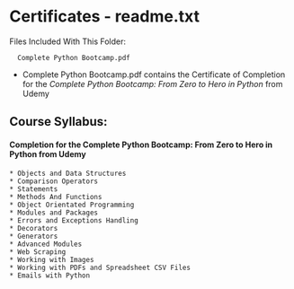 # Certificates - readme.txt

Files Included With This Folder:
 
      Complete Python Bootcamp.pdf
      
  * Complete Python Bootcamp.pdf contains the Certificate of Completion for the *Complete Python Bootcamp: From Zero to Hero in Python* from Udemy <br>

## Course Syllabus:

  #### Completion for the Complete Python Bootcamp: From Zero to Hero in Python from Udemy <br>
  
    * Objects and Data Structures 
    * Comparison Operators
    * Statements
    * Methods And Functions
    * Object Orientated Programming
    * Modules and Packages
    * Errors and Exceptions Handling
    * Decorators
    * Generators
    * Advanced Modules
    * Web Scraping
    * Working with Images
    * Working with PDFs and Spreadsheet CSV Files
    * Emails with Python
  
    
 
 
